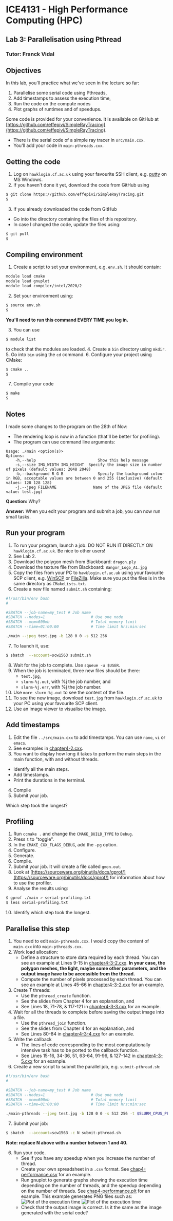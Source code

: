 # ICE4131 - High Performance Computing (HPC)
## Lab 3: Parallelisation using Pthread
### Tutor: Franck Vidal

## Objectives

In this lab, you'll practice what we've seen in the lecture so far:
1. Parallelise some serial code using Pthreads,
2. Add timestamps to assess the execution time,
3. Run the code on the compute nodes
4. Plot graphs of runtimes and of speedups.

Some code is provided for your convenience. It is available on GitHub at [https://github.com/effepivi/SimpleRayTracing](https://github.com/effepivi/SimpleRayTracing).
- There is the serial code of a simple ray tracer in `src/main.cxx`.
- You'll add your code in `main-pthreads.cxx`.

<!-- Link to create images of code: https://carbon.now.sh -->


## Getting the code

1. Log on `hawklogin.cf.ac.uk` using your favourite SSH client, e.g. [putty](https://www.chiark.greenend.org.uk/~sgtatham/putty) on MS Windows.
2. If you haven't done it yet, download the code from GitHub using
```bash
$ git clone https://github.com/effepivi/SimpleRayTracing.git
$
```
3. If you already downloaded the code from GitHub
  - Go into the directory containing the files of this repository.
  - In case I changed the code, update the files using:
  ```bash
  $ git pull
  $
  ```

## Compiling environment

1. Create a script to set your environment, e.g. `env.sh`. It should contain:
```bash
module load cmake
module load gnuplot
module load compiler/intel/2020/2
```
2. Set your environment using:
```bash
$ source env.sh
$
```
**You'll need to run this command EVERY TIME you log in.**

3. You can use
```bash
$ module list
```
to check that the modules are loaded.
4. Create a `bin` directory using `mkdir`.
5. Go into `bin` using the `cd` command.
6. Configure your project using CMake:
```bash
$ cmake ..
$
```
7. Compile your code
```bash
$ make
$
```

## Notes

I made some changes to the program on the 28th of Nov:

- The rendering loop is now in a function (that'll be better for profiling).
- The program can use command line arguments:

```
Usage: ./main <option(s)>
Options:
	-h,--help		                  	Show this help message
	-s,--size IMG_WIDTH IMG_HEIGHT	Specify the image size in number of pixels (default values: 2048 2048)
	-b,--background R G B	         	Specify the background colour in RGB, acceptable values are between 0 and 255 (inclusive) (default values: 128 128 128)
	-j,--jpeg FILENAME		          Name of the JPEG file (default value: test.jpg)
```

**Question:** Why?

**Answer:** When you edit your program and submit a job, you can now run small tasks.


## Run your program

1. To run your program, launch a job. DO NOT RUN IT DIRECTLY ON `hawklogin.cf.ac.uk`. Be nice to other users!
2. See Lab 2.
3. Download the polygon mesh from Blackboard: `dragon.ply`
4. Download the texture file from Blackboard: `Bangor_Logo_A1.jpg`
5. Copy the files from your PC to `hawklogin.cf.ac.uk` using your favourite SCP client, e.g. [WinSCP](https://winscp.net/) or [FileZilla](https://filezilla-project.org/). Make sure you put the files is in the same directory as `CMakeLists.txt`.
6. Create a new file named `submit.sh` containing:
```bash
#!/usr/bin/env bash
#

#SBATCH --job-name=my_test # Job name
#SBATCH --nodes=1                    # Use one node
#SBATCH --mem=600mb                  # Total memory limit
#SBATCH --time=01:00:00              # Time limit hrs:min:sec

./main --jpeg test.jpg -b 128 0 0 -s 512 256
```
7. To launch it, use:
```bash
$ sbatch  --account=scw1563 submit.sh
```
8. Wait for the job to complete. Use `squeue -u $USER`.
9. When the job is terminated, three new files should be there:
    - `test.jpg`,
    - `slurm-%j.out`, with %j the job number, and
    - `slurm-%j.err`, with %j the job number.
10. Use `more slurm-%j.out` to see the content of the file.
11. To see the new image, download `test.jpg` from `hawklogin.cf.ac.uk` to your PC using your favourite SCP client.
12. Use an image viewer to visualise the image.


## Add timestamps

1. Edit the file `../src/main.cxx` to add timestamps. You can use `nano`, `vi` or `emacs`.
2. See examples in [chapter4-2.cxx](../Lecture-4/chapter4-2.cxx).
3. You want to display how long it takes to perform the main steps in the main function, with and without threads.
  - Identify all the main steps.
  - Add timestamps.
  - Print the durations in the terminal.
4. Compile
5. Submit your job.

Which step took the longest?

## Profiling

1. Run `ccmake .` and change the `CMAKE_BUILD_TYPE` to `Debug`.
2. Press `t` to "toggle".
3. In the `CMAKE_CXX_FLAGS_DEBUG`, add the `-pg` option.
4. Configure.
5. Generate.
6. Compile.
7. Submit your job. It will create a file called `gmon.out`.
8. Look at [https://sourceware.org/binutils/docs/gprof/](https://sourceware.org/binutils/docs/gprof/) for information about how to use the profiler.
9. Analyse the results using:

```bash
$ gprof ./main > serial-profiling.txt
$ less serial-profiling.txt
```

10. Identify which step took the longest.


## Parallelise this step

1. You need to edit `main-pthreads.cxx`. I would copy the content of `main.cxx` into `main-pthreads.cxx`.
2. Work load allocation:
    - Define a structure to store data required by each thread. You can see an example at Lines 9-15 in [chapter4-3-2.cxx](../Lecture-4/chapter4-3-2.cxx). **In your case, the polygon meshes, the light, maybe some other parameters, and the output image have to be accessible from the thread.**
    - Compute the number of pixels processed by each thread. You can see an example at Lines 45-66 in [chapter4-3-2.cxx](../Lecture-4/chapter4-3-2.cxx) for an example.
3. Create *T* threads:
    - Use the `pthread_create` function.
    - See the slides from Chapter 4 for an explanation, and
    - See Lines 18, 71-78, & 117-121 in [chapter4-3-3.cxx](../Lecture-4/chapter4-3-3.cxx) for an example.
4. Wait for all the threads to complete before saving the output image into a file.
    - Use the `pthread_join` function.
    - See the slides from Chapter 4 for an explanation, and
    - See Lines 80-84 in [chapter4-3-4.cxx](../Lecture-4/chapter4-3-4.cxx) for an example.
5. Write the callback
    - The lines of code corresponding to the most computationally intensive task has to be ported to the callback function.
    - See Lines 15-16, 34-36, 51, 63-64, 91-96, & 127-142 in [chapter4-3-5.cxx](../Lecture-4/chapter4-3-5.cxx) for an example.
7. Create a new script to submit the parallel job, e.g. `submit-pthread.sh`:

```bash
#!/usr/bin/env bash
#

#SBATCH --job-name=my_test # Job name
#SBATCH --nodes=1                    # Use one node
#SBATCH --mem=600mb                  # Total memory limit
#SBATCH --time=01:00:00              # Time limit hrs:min:sec

./main-pthreads --jpeg test.jpg -b 128 0 0 -s 512 256 -t $SLURM_CPUS_PER_TASK
```
7. Submit your job:

```bash
$ sbatch  --account=scw1563 -c N submit-pthread.sh
```
**Note: replace N above with a number between 1 and 40.**

6. Run your code.
    - See if you have any speedup when you increase the number of thread.
    - Create your own spreadsheet in a `.csv` format. See [chap4-performance.csv](../Lecture-4/chap4-performance.csv) for an example.
    - Run gnuplot to generate graphs showing the execution time depending on the number of threads, and the speedup depending on the number of threads. See [chap4-performance.plt](../Lecture-4/chap4-performance.plt) for an example. This example generates PNG files such as:
![Plot of the execution time](../Lecture-4/chap4-performance-1.png)
![Plot of the execution time](../Lecture-4/chap4-performance-2.png)
    - Check that the output image is correct. Is it the same as the image generated with the serial code?
